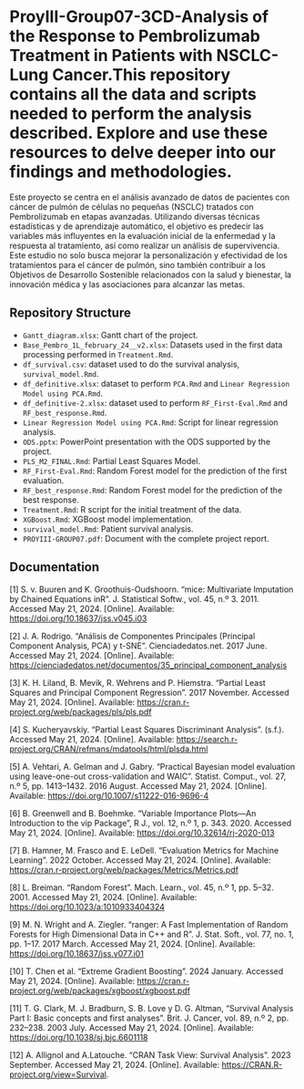# ProyIII-Group07-3CD-Analysis of the Response to Pembrolizumab Treatment in Patients with NSCLC- Lung Cancer.This repository contains all the data and scripts needed to perform the analysis described. Explore and use these resources to delve deeper into our findings and methodologies.
Este proyecto se centra en el análisis avanzado de datos de pacientes con cáncer de pulmón de células no pequeñas (NSCLC) tratados con Pembrolizumab en etapas avanzadas. Utilizando diversas técnicas estadísticas y de aprendizaje automático, el objetivo es predecir las variables más influyentes en la evaluación inicial de la enfermedad y la respuesta al tratamiento, así como realizar un análisis de supervivencia. Este estudio no solo busca mejorar la personalización y efectividad de los tratamientos para el cáncer de pulmón, sino también contribuir a los Objetivos de Desarrollo Sostenible relacionados con la salud y bienestar, la innovación médica y las asociaciones para alcanzar las metas.

## Repository Structure
- `Gantt_diagram.xlsx`: Gantt chart of the project.
- `Base_Pembro_1L_february_24__v2.xlsx`: Datasets used in the first data processing performed in `Treatment.Rmd`.
- `df_survival.csv`: dataset used to do the survival analysis, `survival_model.Rmd`. 
- `df_definitive.xlsx`: dataset to perform `PCA.Rmd` and `Linear Regression Model using PCA.Rmd`. 
- `df_definitive-2.xlsx`: dataset used to perform `RF_First-Eval.Rmd` and `RF_best_response.Rmd`. 
- `Linear Regression Model using PCA.Rmd`: Script for linear regression analysis.
- `ODS.pptx`: PowerPoint presentation with the ODS supported by the project.
- `PLS_M2_FINAL.Rmd`: Partial Least Squares Model.
- `RF_First-Eval.Rmd`: Random Forest model for the prediction of the first evaluation.
- `RF_best_response.Rmd`: Random Forest model for the prediction of the best response.
- `Treatment.Rmd`: R script for the initial treatment of the data.
- `XGBoost.Rmd`: XGBoost model implementation.
- `survival_model.Rmd`: Patient survival analysis.
- `PROYIII-GROUP07.pdf`: Document with the complete project report.

## Documentation
 [1] S. v. Buuren and K. Groothuis-Oudshoorn. “mice: Multivariate Imputation by Chained
 Equations inR”. J. Statistical Softw., vol. 45, n.º 3. 2011. Accessed May 21, 2024. [Online].
 Available: https://doi.org/10.18637/jss.v045.i03
 
 [2] J. A. Rodrigo. “Análisis de Componentes Principales (Principal Component Analysis,
 PCA) y t-SNE”. Cienciadedatos.net. 2017 June. Accessed May 21, 2024. [Online]. Available:
 https://cienciadedatos.net/documentos/35_principal_component_analysis 

[3] K. H. Liland, B. Mevik, R. Wehrens and P. Hiemstra. “Partial Least Squares and
 Principal Component Regression”. 2017 November. Accessed May 21, 2024. [Online]. Available: https://cran.r-project.org/web/packages/pls/pls.pdf

 [4] S. Kucheryavskiy. “Partial Least Squares Discriminant Analysis”. (s.f.). Accessed May 21, 2024. [Online]. Available: https://search.r-project.org/CRAN/refmans/mdatools/html/plsda.html

[5] A. Vehtari, A. Gelman and J. Gabry. “Practical Bayesian model evaluation using leave-one-out cross-validation and WAIC”. Statist. Comput., vol. 27, n.º 5, pp. 1413–1432. 2016 August. Accessed May 21, 2024. [Online]. Available: https://doi.org/10.1007/s11222-016-9696-4

[6] B. Greenwell and B. Boehmke. “Variable Importance Plots—An Introduction to the vip Package”, R J., vol. 12, n.º 1, p. 343. 2020. Accessed May 21, 2024. [Online]. Available: https://doi.org/10.32614/rj-2020-013

[7] B. Hamner, M. Frasco and E. LeDell. “Evaluation Metrics for Machine Learning”. 2022 October. Accessed May 21, 2024. [Online]. Available: https://cran.r-project.org/web/packages/Metrics/Metrics.pdf

[8] L. Breiman. “Random Forest”. Mach. Learn., vol. 45, n.º 1, pp. 5–32. 2001. Accessed May 21, 2024. [Online]. Available: https://doi.org/10.1023/a:1010933404324

[9] M. N. Wright and A. Ziegler. “ranger: A Fast Implementation of Random Forests for High Dimensional Data in C++ and R”.  J. Stat. Soft., vol. 77, no. 1, pp. 1–17. 2017 March. Accessed May 21, 2024. [Online]. Available: https://doi.org/10.18637/jss.v077.i01

[10] T. Chen et al. “Extreme Gradient Boosting”. 2024 January. Accessed May 21, 2024. [Online]. Available: https://cran.r-project.org/web/packages/xgboost/xgboost.pdf

[11] T. G. Clark, M. J. Bradburn, S. B. Love y D. G. Altman, “Survival Analysis Part I: Basic concepts and first analyses”. Brit. J. Cancer, vol. 89, n.º 2, pp. 232–238. 2003 July. Accessed May 21, 2024. [Online]. Available: https://doi.org/10.1038/sj.bjc.6601118

[12] A. Allignol and A.Latouche. “CRAN Task View: Survival Analysis”. 2023 September. Accessed May 21, 2024. [Online]. Available: https://CRAN.R-project.org/view=Survival.


